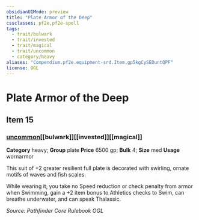 ```yaml
---
obsidianUIMode: preview
title: "Plate Armor of the Deep"
cssclasses: pf2e,pf2e-spell
tags:
  - trait/bulwark
  - trait/invested
  - trait/magical
  - trait/uncommon
  - category/heavy
aliases: "Compendium.pf2e.equipment-srd.Item.gp5kgCySEOuntQPF"
license: OGL
---
```

# Plate Armor of the Deep
## Item 15
### [uncommon](uncommon "Uncommon Rarity Trait")[[bulwark]][[invested]][[magical]]

**Category** heavy; **Group** plate
**Price** 6500 gp; 
**Bulk** 4; **Size** med
**Usage** wornarmor

This suit of +2 greater resilient full plate is decorated with swirling, ornate motifs of waves and fish scales.

While wearing it, you take no Speed reduction or check penalty from armor when Swimming, gain a +2 item bonus to Athletics checks to Swim, can breathe underwater, and can speak Thalassic.

*Source: Pathfinder Core Rulebook*
*OGL*